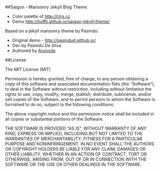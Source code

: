 ##Saigon - Mansonry Jekyll Blog Theme

* Color palette of http://clrs.cc
* Demo http://hoffli.github.io/saigon-jekyll-theme/

Based on a jekyll mansonry theme by Pasindu:

* Original demo - http://pasindud.github.io/
* Dev by Pasindu De Silva
* Authored by [Arunoda](https://github.com/arunoda)

##License

The MIT License (MIT)

Permission is hereby granted, free of charge, to any person obtaining a copy of this software and associated documentation files (the "Software"), to deal in the Software without restriction, including without limitation the rights to use, copy, modify, merge, publish, distribute, sublicense, and/or sell copies of the Software, and to permit persons to whom the Software is furnished to do so, subject to the following conditions:

The above copyright notice and this permission notice shall be included in all copies or substantial portions of the Software.

THE SOFTWARE IS PROVIDED "AS IS", WITHOUT WARRANTY OF ANY KIND, EXPRESS OR IMPLIED, INCLUDING BUT NOT LIMITED TO THE WARRANTIES OF MERCHANTABILITY, FITNESS FOR A PARTICULAR PURPOSE AND NONINFRINGEMENT. IN NO EVENT SHALL THE AUTHORS OR COPYRIGHT HOLDERS BE LIABLE FOR ANY CLAIM, DAMAGES OR OTHER LIABILITY, WHETHER IN AN ACTION OF CONTRACT, TORT OR OTHERWISE, ARISING FROM, OUT OF OR IN CONNECTION WITH THE SOFTWARE OR THE USE OR OTHER DEALINGS IN THE SOFTWARE.
